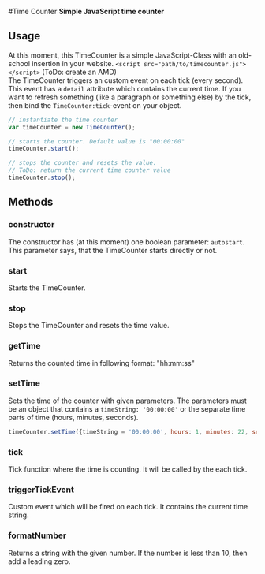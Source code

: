 #Time Counter
**Simple JavaScript time counter**

## Usage 
At this moment, this TimeCounter is a simple JavaScript-Class with an old-school insertion in your website. 
`<script src="path/to/timecounter.js"></script>`
(ToDo: create an AMD)  
The TimeCounter triggers an custom event on each tick (every second).
This event has a `detail` attribute which contains the current time.
If you want to refresh something (like a paragraph or something else) by the tick, then bind the `TimeCounter:tick`-event on your object.

```js
// instantiate the time counter
var timeCounter = new TimeCounter();

// starts the counter. Default value is "00:00:00"
timeCounter.start();

// stops the counter and resets the value.
// ToDo: return the current time counter value
timeCounter.stop();
```

## Methods 
### constructor 
The constructor has (at this moment) one boolean parameter: `autostart`.
This parameter says, that the TimeCounter starts directly or not.

### start 
Starts the TimeCounter.

### stop 
Stops the TimeCounter and resets the time value.

### getTime 
Returns the counted time in following format: "hh:mm:ss"

### setTime
Sets the time of the counter with given parameters.
The parameters must be an object that contains a `timeString: '00:00:00'` or the separate time parts of time (hours, minutes, seconds).
```js
timeCounter.setTime({timeString = '00:00:00', hours: 1, minutes: 22, seconds: 33});
```

### tick 
Tick function where the time is counting. It will be called by the each tick.

### triggerTickEvent 
Custom event which will be fired on each tick.
It contains the current time string. 

### formatNumber 
Returns a string with the given number. 
If the number is less than 10, then add a leading zero.


